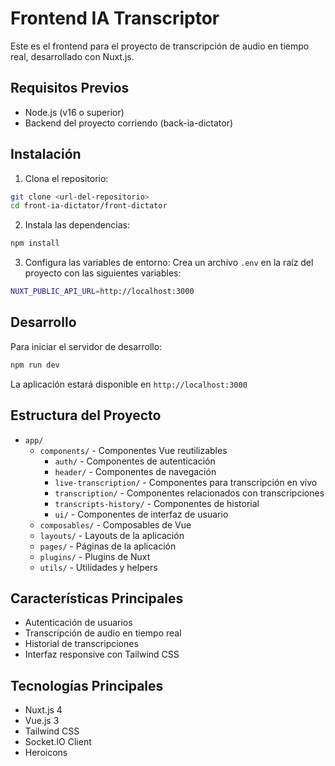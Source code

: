 # Frontend IA Transcriptor

Este es el frontend para el proyecto de transcripción de audio en tiempo real, desarrollado con Nuxt.js.

## Requisitos Previos

- Node.js (v16 o superior)
- Backend del proyecto corriendo (back-ia-dictator)

## Instalación

1. Clona el repositorio:
```bash
git clone <url-del-repositorio>
cd front-ia-dictator/front-dictator
```

2. Instala las dependencias:
```bash
npm install
```

3. Configura las variables de entorno:
Crea un archivo `.env` en la raíz del proyecto con las siguientes variables:
```bash
NUXT_PUBLIC_API_URL=http://localhost:3000
```

## Desarrollo

Para iniciar el servidor de desarrollo:
```bash
npm run dev
```

La aplicación estará disponible en `http://localhost:3000`



## Estructura del Proyecto

- `app/`
  - `components/` - Componentes Vue reutilizables
    - `auth/` - Componentes de autenticación
    - `header/` - Componentes de navegación
    - `live-transcription/` - Componentes para transcripción en vivo
    - `transcription/` - Componentes relacionados con transcripciones
    - `transcripts-history/` - Componentes de historial
    - `ui/` - Componentes de interfaz de usuario
  - `composables/` - Composables de Vue
  - `layouts/` - Layouts de la aplicación
  - `pages/` - Páginas de la aplicación
  - `plugins/` - Plugins de Nuxt
  - `utils/` - Utilidades y helpers

## Características Principales

- Autenticación de usuarios
- Transcripción de audio en tiempo real
- Historial de transcripciones
- Interfaz responsive con Tailwind CSS

## Tecnologías Principales

- Nuxt.js 4
- Vue.js 3
- Tailwind CSS
- Socket.IO Client
- Heroicons

